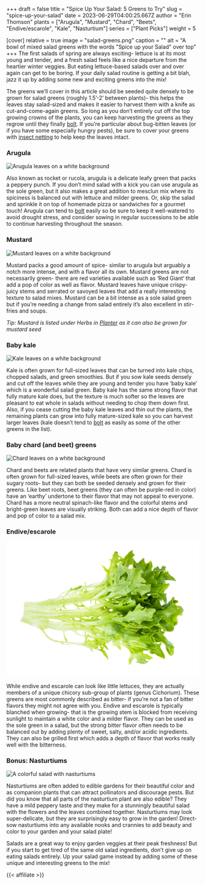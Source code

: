 +++
draft = false
title = "Spice Up Your Salad: 5 Greens to Try"
slug = "spice-up-your-salad"
date = 2023-06-29T04:00:25.667Z
author = "Erin Thomson"
plants = ["Arugula", "Mustard", "Chard", "Beets", "Endive/escarole", "Kale", "Nasturtium"]
series = ["Plant Picks"]
weight = 5

[cover]
relative = true
image = "salad-greens.png"
caption = ""
alt = "A bowl of mixed salad greens with the words \"Spice up your Salad\" over top"
+++
The first salads of spring are always exciting- lettuce is at its most young and tender, and a fresh salad feels like a nice departure from the heartier winter veggies. But eating lettuce-based salads over and over again can get to be boring. If your daily salad routine is getting a bit blah, jazz it up by adding some new and exciting greens into the mix!

The greens we’ll cover in this article should be seeded quite densely to be grown for salad greens (roughly 1.5’-2’ between plants)- this helps the leaves stay salad-sized and makes it easier to harvest them with a knife as cut-and-come-again greens. So long as you don’t entirely cut off the top growing crowns of the plants, you can keep harvesting the greens as they regrow until they finally [bolt](https://blog.planter.garden/posts/plant-bolting-a-seedy-situation/). If you’re particular about bug-bitten leaves (or if you have some especially hungry pests), be sure to cover your greens with [insect netting](https://www.amazon.com/s?k=garden+insect+netting) to help keep the leaves intact.

### Arugula

![Arugula leaves on a white background](arugula.jpg)

Also known as rocket or rucola, arugula is a delicate leafy green that packs a peppery punch. If you don’t mind salad with a kick you can use arugula as the sole green, but it also makes a great addition to mesclun mix where its spiciness is balanced out with lettuce and milder greens. Or, skip the salad and sprinkle it on top of homemade pizza or sandwiches for a gourmet touch! Arugula can tend to [bolt](https://blog.planter.garden/posts/plant-bolting-a-seedy-situation/) easily so be sure to keep it well-watered to avoid drought stress, and consider sowing in regular successions to be able to continue harvesting throughout the season.

### Mustard

![Mustard leaves on a white background](mustard.jpg)

Mustard packs a good amount of spice- similar to arugula but arguably a notch more intense, and with a flavor all its own. Mustard greens are not necessarily green- there are red varieties available such as ‘Red Giant‘ that add a pop of color as well as flavor. Mustard leaves have unique crispy-juicy stems and serrated or savoyed leaves that add a really interesting texture to salad mixes. Mustard can be a bit intense as a sole salad green but if you’re needing a change from salad entirely it’s also excellent in stir-fries and soups.

*Tip: Mustard is listed under Herbs in [Planter](https://planter.garden/plants) as it can also be grown for mustard seed*

### Baby kale

![Kale leaves on a white background](kale.jpg)

Kale is often grown for full-sized leaves that can be turned into kale chips, chopped salads, and green smoothies. But if you sow kale seeds densely and cut off the leaves while they are young and tender you have ‘baby kale’ which is a wonderful salad green. Baby kale has the same strong flavor that fully mature kale does, but the texture is much softer so the leaves are pleasant to eat whole in salads without needing to chop them down first. Also, if you cease cutting the baby kale leaves and thin out the plants, the remaining plants can grow into fully mature-sized kale so you can harvest larger leaves (kale doesn’t tend to [bolt](https://blog.planter.garden/posts/plant-bolting-a-seedy-situation/) as easily as some of the other greens in the list).

### Baby chard (and beet) greens

![Chard leaves on a white background](chard.jpg)

Chard and beets are related plants that have very similar greens. Chard is often grown for full-sized leaves, while beets are often grown for their sugary roots- but they can both be seeded densely and grown for their greens. Like beet roots, beet greens (they can often be purple-red in color) have an ‘earthy’ undertone to their flavor that may not appeal to everyone. Chard has a more neutral spinach-like flavor and the colorful stems and bright-green leaves are visually striking. Both can add a nice depth of flavor and pop of color to a salad mix.

### Endive/escarole

![Endive leaf on a white background](endive.jpg)

While endive and escarole can look like little lettuces, they are actually members of a unique chicory sub-group of plants (genus Cichorium). These greens are most commonly described as bitter- if you’re not a fan of bitter flavors they might not agree with you. Endive and escarole is typically blanched when growing- that is the growing stem is blocked from receiving sunlight to maintain a white color and a milder flavor. They can be used as the sole green in a salad, but the strong bitter flavor often needs to be balanced out by adding plenty of sweet, salty, and/or acidic ingredients. They can also be grilled first which adds a depth of flavor that works really well with the bitterness.

### Bonus: Nasturtiums

![A colorful salad with nasturtiums](nasturtiums.jpg)



Nasturtiums are often added to edible gardens for their beautiful color and as companion plants that can attract pollinators and discourage pests. But did you know that all parts of the nasturtium plant are also edible? They have a mild peppery taste and they make for a stunningly beautiful salad with the flowers and the leaves combined together. Nasturtiums may look super-delicate, but they are surprisingly easy to grow in the garden! Direct-sow nasturtiums into any available nooks and crannies to add beauty and color to your garden and your salad plate!

Salads are a great way to enjoy garden veggies at their peak freshness! But if you start to get tired of the same old salad ingredients, don’t give up on eating salads entirely. Up your salad game instead by adding some of these unique and interesting greens to the mix!

{{< affiliate >}}